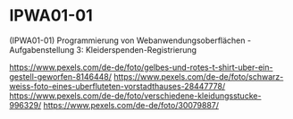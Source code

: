 # IPWA01-01
(IPWA01-01) Programmierung von Webanwendungsoberflächen - Aufgabenstellung 3: Kleiderspenden-Registrierung

https://www.pexels.com/de-de/foto/gelbes-und-rotes-t-shirt-uber-ein-gestell-geworfen-8146448/
https://www.pexels.com/de-de/foto/schwarz-weiss-foto-eines-uberfluteten-vorstadthauses-28447778/
https://www.pexels.com/de-de/foto/verschiedene-kleidungsstucke-996329/
https://www.pexels.com/de-de/foto/30079887/
